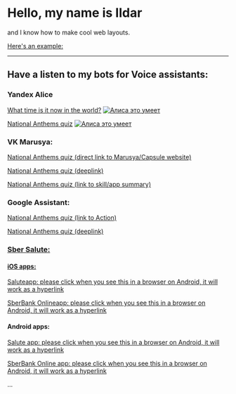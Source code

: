 <html>
<body>
  <h1>Hello, my name is Ildar</h1>
  <p>and I know how to make cool web layouts.</p>
  <p><a href="/10_advanced-css/index.html">Here's an example:</a></p>
  <hr>
  <h2>Have a listen to my bots for Voice assistants:</h2>
  <h3>Yandex Alice</h3>
  <p><a href="https://alice.ya.ru/s/c58d1e7f-eb4b-4c81-b699-db535dc77061">What time is it now in the world?</a>
    <a href="https://dialogs.yandex.ru/store/skills/3259937a-kotoryj-cha?utm_source=site&utm_medium=badge&utm_campaign=v1&utm_term=d1" target="_blank"><img alt="Алиса это умеет" src="https://dialogs.s3.yandex.net/badges/v1-term1.svg"/></a></p>
  <p><a href="https://alice.ya.ru/s/443e48b1-2093-4328-a597-3796ab3ac670">National Anthems quiz</a>
    <a href="https://dialogs.yandex.ru/store/skills/057cdf6c-gimny-stran-mira?utm_source=site&utm_medium=badge&utm_campaign=v1&utm_term=d1" target="_blank"><img alt="Алиса это умеет" src="https://dialogs.s3.yandex.net/badges/v1-term1.svg"/></a></p>
  <h3>VK Marusya:</h3>
  <p><a href="https://marusia.mail.ru/skill/894cd21b-e74a-4fec-96cd-0c68dfaf9903">National Anthems quiz (direct link to Marusya/Capsule website)</a></p>
  <p><a href="http://vk.me/marusia?event_name=external.894cd21b-e74a-4fec-96cd-0c68dfaf9903.start">National Anthems quiz (deeplink)</a></p>
  <p><a href="https://vk.com/app51396444?ysclid=l70h7g5dhz132727557">National Anthems quiz (link to skill/app summary)</a></p>
  <h3>Google Assistant:</h3>
  <p><a href="https://assistant.google.com/services/a/uid/0000000698d3e4f6?hl=ru-RU">National Anthems quiz (link to Action)</p>
  <!-- -->
  <p><a href="https://assistant.google.com/services/a/uid/0000000698d3e4f6?hl=ru-RU.default">National Anthems quiz (deeplink)</p> 
  <!-- -->
  <h3>Sber Salute:</h3>
  <h4>iOS apps:</h4>
  <p><a href="companionapp://navigation?pageId=assistant&projectId=e31396e8-350c-420e-9229-ab28ddbc28df">Saluteapp: please click when you see this in a browser on Android, it will work as a hyperlink</a></p>
  <p><a href="sberbankonline://voiceassistant/?projectId=e31396e8-350c-420e-9229-ab28ddbc28df">SberBank Onlineapp: please click when you see this in a browser on Android, it will work as a hyperlink</a></p>  
  <h4>Android apps:</h4>
  <p><a href="companionapp://navigation?pageId=assistant&projectId=e31396e8-350c-420e-9229-ab28ddbc28df">Salute app: please click when you see this in a browser on Android, it will work as a hyperlink</a></p>
  <p><a href="android-app://ru.sberbankmobile/android-app/ru.sberbankmobile/assistant/launcher?projectId=e31396e8-350c-420e-9229-ab28ddbc28df">SberBank Online app: please click when you see this in a browser on Android, it will work as a hyperlink</a></p>
  <p>...</p>
</body>
</html>
